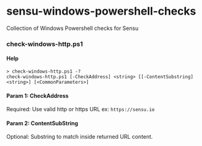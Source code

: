 # sensu-windows-powershell-checks
Collection of Windows Powershell checks for Sensu

### check-windows-http.ps1

#### Help
```
> check-windows-http.ps1 -?
check-windows-http.ps1 [-CheckAddress] <string> [[-ContentSubstring] <string>] [<CommonParameters>]
```

#### Param 1: CheckAddress
Required: Use valid http or https URL ex:  `https://sensu.io`

#### Param 2: ContentSubString
Optional: Substring to match inside returned URL content.


